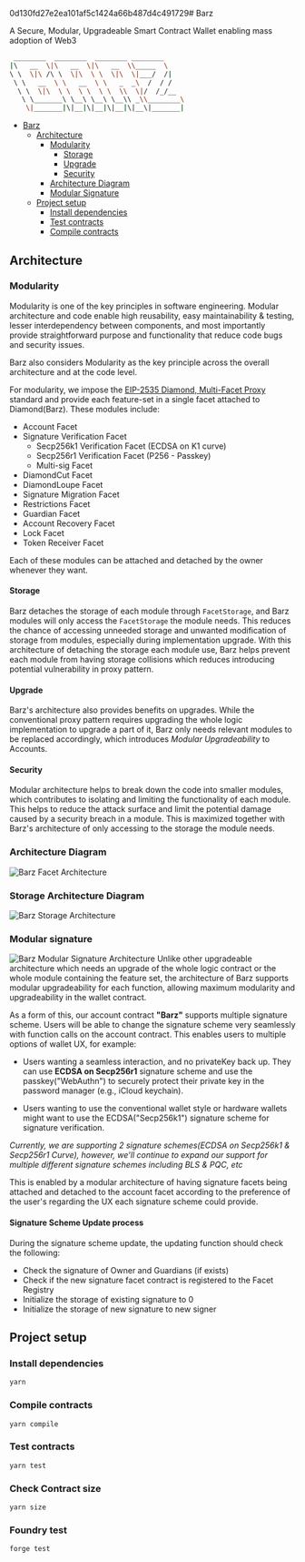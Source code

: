 0d130fd27e2ea101af5c1424a66b487d4c491729# Barz

A Secure, Modular, Upgradeable Smart Contract Wallet enabling mass adoption of Web3
```bash
 ________  ________  ________ ________     
|\   __  \|\   __  \|\   __  \\_____  \    
\ \  \|\ /\ \  \|\  \ \  \|\  \|___/  /|   
 \ \   __  \ \   __  \ \   _  _\  /  / /   
  \ \  \|\  \ \  \ \  \ \  \\  \|/  /_/__  
   \ \_______\ \__\ \__\ \__\\ _\\________\
    \|_______|\|__|\|__|\|__|\|__\|_______|                    
```
<!-- TOC -->
- [Barz](#barz)
    - [Architecture](#architecture)
        - [Modularity](#modularity)
            - [Storage](#storage)
            - [Upgrade](#upgrade)
            - [Security](#security)
        - [Architecture Diagram](#architecture-diagram)
        - [Modular Signature](#modular-signature)
    - [Project setup](#project-setup)
        - [Install dependencies](#install-dependencies)
        - [Test contracts](#test-contracts)
        - [Compile contracts](#compile-contracts)
<!-- /TOC -->

## Architecture

### Modularity
Modularity is one of the key principles in software engineering. Modular architecture and code enable high reusability, easy maintainability & testing, lesser interdependency between components, and most importantly provide straightforward purpose and functionality that reduce code bugs and security issues.

Barz also considers Modularity as the key principle across the overall architecture and at the code level.

For modularity, we impose the [EIP-2535 Diamond, Multi-Facet Proxy](https://eips.ethereum.org/EIPS/eip-2535) standard and provide each feature-set in a single facet attached to Diamond(Barz). 
These modules include:
* Account Facet
* Signature Verification Facet
    * Secp256k1 Verification Facet (ECDSA on K1 curve)
    * Secp256r1 Verification Facet (P256 - Passkey)
    * Multi-sig Facet
* DiamondCut Facet
* DiamondLoupe Facet
* Signature Migration Facet
* Restrictions Facet
* Guardian Facet
* Account Recovery Facet
* Lock Facet
* Token Receiver Facet

Each of these modules can be attached and detached by the owner whenever they want.

#### Storage
Barz detaches the storage of each module through `FacetStorage`, and Barz modules will only access the `FacetStorage` the module needs. This reduces the chance of accessing unneeded storage and unwanted modification of storage from modules, especially during implementation upgrade.
With this architecture of detaching the storage each module use, Barz helps prevent each module from having storage collisions which reduces introducing potential vulnerability in proxy pattern.

#### Upgrade
Barz's architecture also provides benefits on upgrades. While the conventional proxy pattern requires upgrading the whole logic implementation to upgrade a part of it, Barz only needs relevant modules to be replaced accordingly, which introduces *Modular Upgradeability* to Accounts.

#### Security
Modular architecture helps to break down the code into smaller modules, which contributes to isolating and limiting the functionality of each module. This helps to reduce the attack surface and limit the potential damage caused by a security breach in a module. This is maximized together with Barz's architecture of only accessing to the storage the module needs.

### Architecture Diagram
![Barz Facet Architecture](./docs/images/Barz_Facet_Architecture.png)

### Storage Architecture Diagram
![Barz Storage Architecture](./docs/images/Barz_Storage_Architecture.png)

### Modular signature
![Barz Modular Signature Architecture](./docs/images/Barz_Modular_Signature_Architecture.png)
Unlike other upgradeable architecture which needs an upgrade of the whole logic contract or the whole module containing the feature set, the architecture of Barz supports modular upgradeability for each function, allowing maximum modularity and upgradeability in the wallet contract.

As a form of this, our account contract **"Barz"** supports multiple signature scheme. Users will be able to change the signature scheme very seamlessly with function calls on the account contract.
This enables users to multiple options of wallet UX, for example:

* Users wanting a seamless interaction, and no privateKey back up.
They can use **ECDSA on Secp256r1** signature scheme and use the passkey("WebAuthn") to securely protect their private key in the password manager (e.g., iCloud keychain).

* Users wanting to use the conventional wallet style or hardware wallets might want to use the ECDSA("Secp256k1") signature scheme for signature verification.

*Currently, we are supporting 2 signature schemes(ECDSA on Secp256k1 & Secp256r1 Curve), however, we'll continue to expand our support for multiple different signature schemes including BLS & PQC, etc*

This is enabled by a modular architecture of having signature facets being attached and detached to the account facet according to the preference of the user's regarding the UX each signature scheme could provide.

#### Signature Scheme Update process
During the signature scheme update, the updating function should check the following:
* Check the signature of Owner and Guardians (if exists)
* Check if the new signature facet contract is registered to the Facet Registry
* Initialize the storage of existing signature to 0
* Initialize the storage of new signature to new signer


## Project setup

### Install dependencies
```
yarn
```

### Compile contracts
```
yarn compile
```

### Test contracts
```
yarn test
```

### Check Contract size
```
yarn size
```

### Foundry test
```
forge test
```
